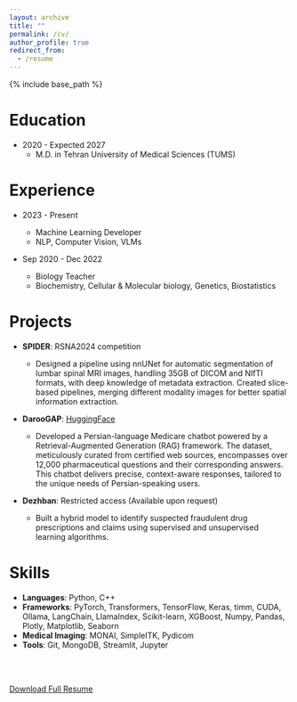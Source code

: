 ```yaml
---
layout: archive
title: ""
permalink: /cv/
author_profile: true
redirect_from:
  - /resume
---
```


{% include base_path %}

Education
======
* 2020 - Expected 2027
  * M.D. in Tehran University of Medical Sciences (TUMS)

Experience
======
* 2023 - Present
  * Machine Learning Developer
  * NLP, Computer Vision, VLMs

* Sep 2020 - Dec 2022
  * Biology Teacher
  * Biochemistry, Cellular & Molecular biology, Genetics, Biostatistics

Projects
======
* __SPIDER__: RSNA2024 competition
  * Designed a pipeline using nnUNet for automatic segmentation of lumbar spinal MRI images, handling 35GB of DICOM and NIfTI formats, with deep knowledge of metadata extraction. Created slice-based pipelines, merging different modality images for better spatial information extraction.

* __DarooGAP__: [HuggingFace](https://huggingface.co/datasets/amirmmahdavikia/darooyab_qa)
  * Developed a Persian-language Medicare chatbot powered by a Retrieval-Augmented Generation (RAG) framework. The dataset, meticulously curated from certified web sources, encompasses over 12,000 pharmaceutical questions and their corresponding answers. This chatbot delivers precise, context-aware responses, tailored to the unique needs of Persian-speaking users.

* __Dezhban__: Restricted access (Available upon request)
  * Built a hybrid model to identify suspected fraudulent drug prescriptions and claims using supervised and unsupervised learning algorithms.

Skills
======
* __Languages__: Python, C++
* __Frameworks__: PyTorch, Transformers, TensorFlow, Keras, timm, CUDA, Ollama, LangChain, LlamaIndex, Scikit-learn, XGBoost, Numpy, Pandas, Plotly, Matplotlib, Seaborn
* __Medical Imaging__: MONAI, SimpleITK, Pydicom
* __Tools__: Git, MongoDB, Streamlit, Jupyter  

<br><br>
<div class="button-wrapper">
    <a href="/files/Resume-Amirmohammad.pdf" class="btn btn--centered" target="_blank" download="Resume-Amirmohammad.pdf">
    Download Full Resume</a>
</div>
